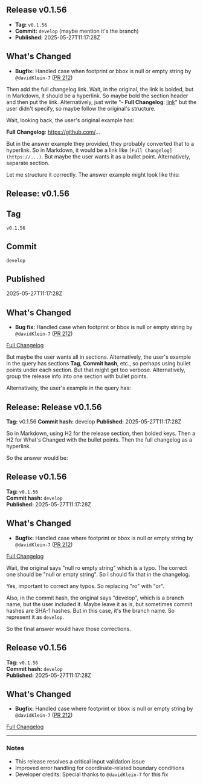 ## Release v0.1.56
- **Tag:** `v0.1.56`
- **Commit:** `develop` (maybe mention it's the branch)
- **Published:** 2025-05-27T11:17:28Z

## What's Changed
- **Bugfix:** Handled case when footprint or bbox is null or empty string by `@davidKlein-7` ([PR 212](https://github.com/getappsh/agent-ui/pull/212))

Then add the full changelog link. Wait, in the original, the link is bolded, but in Markdown, it should be a hyperlink. So maybe bold the section header and then put the link. Alternatively, just write "- **Full Changelog**: [link](url)" but the user didn't specify, so maybe follow the original's structure.

Wait, looking back, the user's original example has:

**Full Changelog**: https://github.com/...

But in the answer example they provided, they probably converted that to a hyperlink. So in Markdown, it would be a link like `[Full Changelog](https://...)`. But maybe the user wants it as a bullet point. Alternatively, separate section.

Let me structure it correctly. The answer example might look like this:

## Release: v0.1.56

## Tag
`v0.1.56`

## Commit
`develop`

## Published
2025-05-27T11:17:28Z

## What's Changed
- **Bug fix:** Handled case when footprint or bbox is null or empty string by `@davidKlein-7` ([PR 212](https://github.com/getappsh/agent-ui/pull/212))

[Full Changelog](https://github.com/getappsh/agent-ui/compare/v0.1.55...v0.1.56)

But maybe the user wants all in sections. Alternatively, the user's example in the query has sections **Tag**, **Commit hash**, etc., so perhaps using bullet points under each section. But that might get too verbose. Alternatively, group the release info into one section with bullet points.

Alternatively, the user's example in the query has:

## Release: Release v0.1.56
**Tag:** v0.1.56
**Commit hash:** develop
**Published:** 2025-05-27T11:17:28Z

So in Markdown, using H2 for the release section, then bolded keys. Then a H2 for What's Changed with the bullet points. Then the full changelog as a hyperlink.

So the answer would be:

## Release v0.1.56

**Tag:** `v0.1.56`  
**Commit hash:** `develop`  
**Published:** 2025-05-27T11:17:28Z

## What's Changed
- **Bugfix:** Handled case where footprint or bbox is null or empty string by `@davidKlein-7` ([PR 212](https://github.com/getappsh/agent-ui/pull/212))

[Full Changelog](https://github.com/getappsh/agent-ui/compare/v0.1.55...v0.1.56)

Wait, the original says "null ro empty string" which is a typo. The correct one should be "null or empty string". So I should fix that in the changelog.

Yes, important to correct any typos. So replacing "ro" with "or".

Also, in the commit hash, the original says "develop", which is a branch name, but the user included it. Maybe leave it as is, but sometimes commit hashes are SHA-1 hashes. But in this case, it's the branch name. So represent it as `develop`.

So the final answer would have those corrections.
</think>

## Release v0.1.56
**Tag:** `v0.1.56`  
**Commit hash:** `develop`  
**Published:** 2025-05-27T11:17:28Z

## What's Changed
- **Bugfix:** Handled case where footprint or bbox is null or empty string by `@davidKlein-7` ([PR 212](https://github.com/getappsh/agent-ui/pull/212))

[Full Changelog](https://github.com/getappsh/agent-ui/compare/v0.1.55...v0.1.56)

---

### Notes
- This release resolves a critical input validation issue
- Improved error handling for coordinate-related boundary conditions
- Developer credits: Special thanks to `@davidKlein-7` for this fix